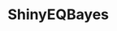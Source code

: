 
<!-- README.md is generated from README.Rmd. Please edit that file -->

# ShinyEQBayes

<!-- badges: start -->
<!-- badges: end -->
